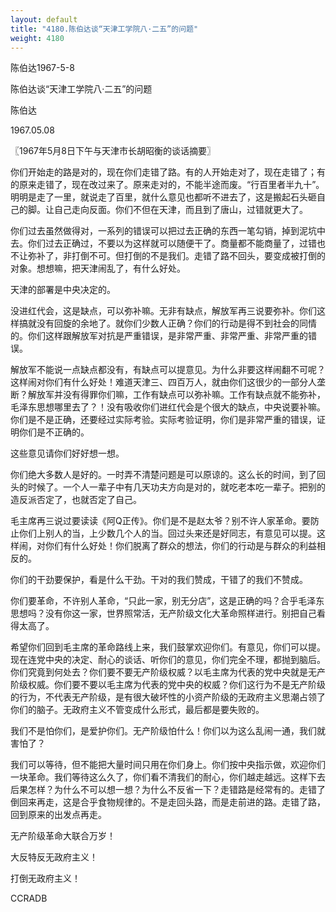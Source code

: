 ```yaml
---
layout: default
title: "4180.陈伯达谈“天津工学院八·二五”的问题"
weight: 4180
---
```


陈伯达1967-5-8

陈伯达谈“天津工学院八·二五”的问题

陈伯达

1967.05.08

〖1967年5月8日下午与天津市长胡昭衡的谈话摘要〗

你们开始走的路是对的，现在你们走错了路。有的人开始走对了，现在走错了；有的原来走错了，现在改过来了。原来走对的，不能半途而废。“行百里者半九十”。明明是走了一里，就说走了百里，就什么意见也都听不进去了，这是搬起石头砸自己的脚。让自己走向反面。你们不但在天津，而且到了唐山，过错就更大了。

你们过去虽然做得对，一系列的错误可以把过去正确的东西一笔勾销，掉到泥坑中去。你们过去正确过，不要以为这样就可以随便干了。商量都不能商量了，过错也不让弥补了，非打倒不可。但打倒的不是我们。走错了路不回头，要变成被打倒的对象。想想嘛，把天津闹乱了，有什么好处。

天津的部署是中央决定的。

没进红代会，这是缺点，可以弥补嘛。无非有缺点，解放军再三说要弥补。你们这样搞就没有回旋的余地了。就你们少数人正确？你们的行动是得不到社会的同情的。你们这样跟解放军对抗是严重错误，是非常严重、非常严重、非常严重的错误。

解放军不能说一点缺点都没有，有缺点可以提意见。为什么非要这样闹翻不可呢？这样闹对你们有什么好处！难道天津三、四百万人，就由你们这很少的一部分人垄断？解放军并没有得罪你们嘛，工作有缺点可以弥补嘛。工作有缺点就不能弥补，毛泽东思想哪里去了？！没有吸收你们进红代会是个很大的缺点，中央说要补嘛。你们是不是正确，还要经过实际考验。实际考验证明，你们是非常严重的错误，证明你们是不正确的。

这些意见请你们好好想一想。

你们绝大多数人是好的。一时弄不清楚问题是可以原谅的。这么长的时间，到了回头的时候了。一个人一辈子中有几天功夫方向是对的，就吃老本吃一辈子。把别的造反派否定了，也就否定了自己。

毛主席再三说过要读读《阿Q正传》。你们是不是赵太爷？别不许人家革命。要防止你们上别人的当，上少数几个人的当。回过头来还是好同志，有意见可以提。这样闹，对你们有什么好处！你们脱离了群众的想法，你们的行动是与群众的利益相反的。

你们的干劲要保护，看是什么干劲。干对的我们赞成，干错了的我们不赞成。

你们要革命，不许别人革命，“只此一家，别无分店”，这是正确的吗？合乎毛泽东思想吗？没有你这一家，世界照常活，无产阶级文化大革命照样进行。别把自己看得太高了。

希望你们回到毛主席的革命路线上来，我们鼓掌欢迎你们。有意见，你们可以提。现在连党中央的决定、耐心的谈话、听你们的意见，你们完全不理，都抛到脑后。你们究竟到何处去？你们要不要无产阶级权威？以毛主席为代表的党中央就是无产阶级权威。你们要不要以毛主席为代表的党中央的权威？你们这行为不是无产阶级的行为，不代表无产阶级，是有很大破坏性的小资产阶级的无政府主义思潮占领了你们的脑子。无政府主义不管变成什么形式，最后都是要失败的。

我们不是怕你们，是爱护你们。无产阶级怕什么！你们以为这么乱闹一通，我们就害怕了？

我们可以等待，但不能把大量时间只用在你们身上。你们按中央指示做，欢迎你们一块革命。我们等待这么久了，你们看不清我们的耐心，你们越走越远。这样下去后果怎样？为什么不可以想一想？为什么不反省一下？走错路是经常有的。走错了倒回来再走，这是合乎食物规律的。不是走回头路，而是走前进的路。走错了路，回到原来的出发点再走。

无产阶级革命大联合万岁！

大反特反无政府主义！

打倒无政府主义！

CCRADB

